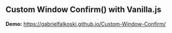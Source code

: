 ## Custom Window Confirm() with Vanilla.js

<b>Demo:</b> https://gabrielfalkoski.github.io/Custom-Window-Confirm/